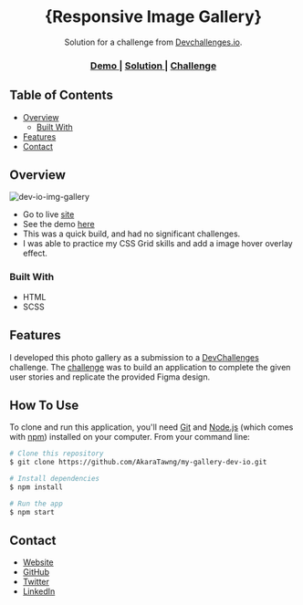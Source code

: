 <!-- Please update valmy-gallery-dev-ioue in the {}  -->

<h1 align="center">{Responsive Image Gallery}</h1>

<div align="center">
   Solution for a challenge from  <a href="http://devchallenges.io" target="_blank">Devchallenges.io</a>.
</div>

<div align="center">
  <h3>
    <a href="https://{my-image-gallery-dev-io.netlify.app}">
      Demo
    </a>
    <span> | </span>
    <a href="https://{}">
      Solution
    </a>
    <span> | </span>
    <a href="https://devchallenges.io/challenges/0J1NxxGhOUYVq![dev-io-img-gallery](https://user-images.githubusercontent.com/93144064/213822706-7773916e-a08a-4c62-bc14-0eacc6afd0fe.png)
ihwegfO">
      Challenge
    </a>
  </h3>
</div>

<!-- TABLE OF CONTENTS -->

## Table of Contents

- [Overview](#overview)
  - [Built With](#built-with)
- [Features](#features)
- [Contact](#contact)

<!-- OVERVIEW -->

## Overview

![dev-io-img-gallery](https://user-images.githubusercontent.com/93144064/213823067-8d2adc29-d41e-41e9-9b90-b72c05f28380.png)

- Go to live [site](https://my-image-gallery-dev-io.netlify.app)
- See the demo [here]( https://devchallenges.io/solutions/leBghuzy6V4aCmw9PuzG)
- This was a quick build, and had no significant challenges.
- I was able to practice my CSS Grid skills and add a image hover overlay effect.

### Built With

<!-- This section should list any major frameworks that you built your project using. Here are a few examples.-->

- HTML
- SCSS


## Features

<!-- List the features of your application or follow the template. Don't share the figma file here :) -->

I developed this photo gallery as a submission to a [DevChallenges](https://devchallenges.io/challenges) challenge. The [challenge](https://devchallenges.io/challenges/0J1NxxGhOUYVqihwegfO) was to build an application to complete the given user stories and replicate the provided Figma design.


## How To Use

To clone and run this application, you'll need [Git](https://git-scm.com) and [Node.js](https://nodejs.org/en/download/) (which comes with [npm](http://npmjs.com)) installed on your computer. From your command line:

```bash
# Clone this repository
$ git clone https://github.com/AkaraTawng/my-gallery-dev-io.git

# Install dependencies
$ npm install

# Run the app
$ npm start
```
## Contact

- [Website](https://christopher-chamberlain.netlify.app/)
- [GitHub](https://github.com/AkaraTawng)
- [Twitter](https://twitter.com/chris_tawan)
- [LinkedIn](https://www.linkedin.com/in/christopher-chamberlain-023507205/)
